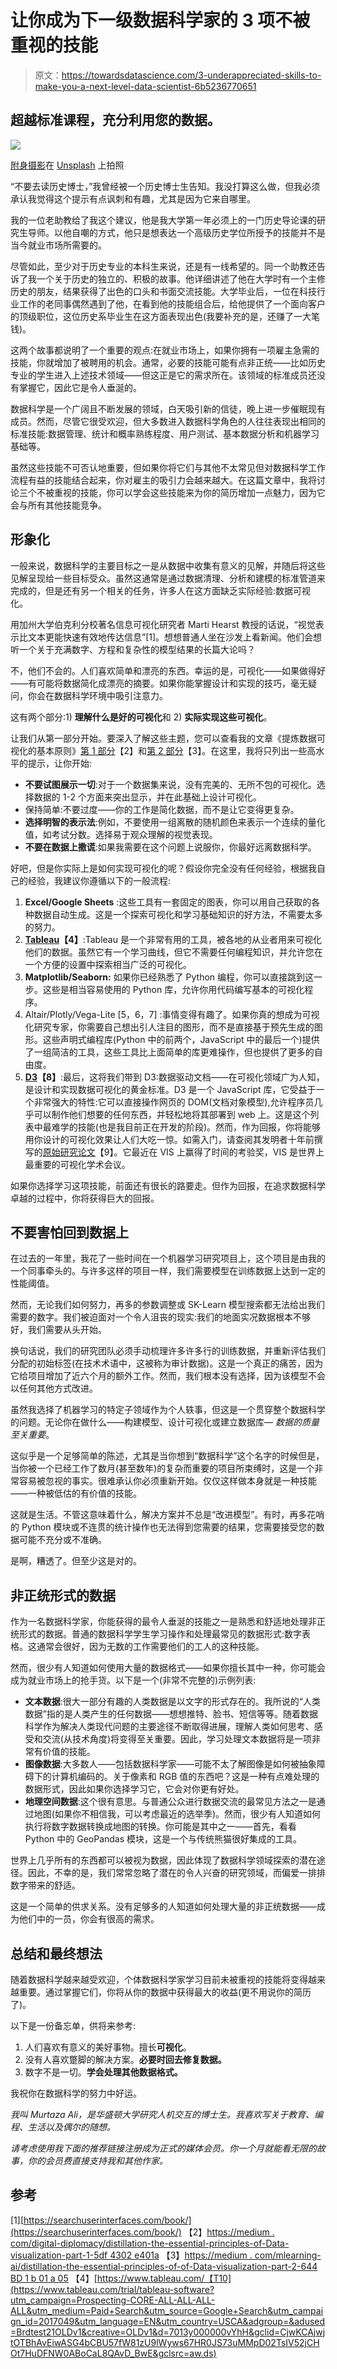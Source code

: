 # 让你成为下一级数据科学家的 3 项不被重视的技能

> 原文：<https://towardsdatascience.com/3-underappreciated-skills-to-make-you-a-next-level-data-scientist-6b5236770651>

## 超越标准课程，充分利用您的数据。

![](img/53a290bace9f0d9e178e9a972b7a1f32.png)

[附身摄影](https://unsplash.com/@possessedphotography?utm_source=medium&utm_medium=referral)在 [Unsplash](https://unsplash.com?utm_source=medium&utm_medium=referral) 上拍照

“不要去读历史博士，”我曾经被一个历史博士生告知。我没打算这么做，但我必须承认我觉得这个提示有点讽刺和有趣，尤其是因为它来自哪里。

我的一位老助教给了我这个建议，他是我大学第一年必须上的一门历史导论课的研究生导师。以他自嘲的方式，他只是想表达一个高级历史学位所授予的技能并不是当今就业市场所需要的。

尽管如此，至少对于历史专业的本科生来说，还是有一线希望的。同一个助教还告诉了我一个关于历史的独立的、积极的故事。他详细讲述了他在大学时有一个主修历史的朋友，结果获得了出色的口头和书面交流技能。大学毕业后，一位在科技行业工作的老同事偶然遇到了他，在看到他的技能组合后，给他提供了一个面向客户的顶级职位，这位历史系毕业生在这方面表现出色(我要补充的是，还赚了一大笔钱)。

这两个故事都说明了一个重要的观点:在就业市场上，如果你拥有一项雇主急需的技能，你就增加了被聘用的机会。通常，必要的技能可能有点非正统——比如历史专业的学生进入上述技术领域——但这正是它的需求所在。该领域的标准成员还没有掌握它，因此它是令人垂涎的。

数据科学是一个广阔且不断发展的领域，白天吸引新的信徒，晚上进一步催眠现有成员。然而，尽管它很受欢迎，但大多数进入数据科学角色的人往往表现出相同的标准技能:数据管理、统计和概率熟练程度、用户测试、基本数据分析和机器学习基础等。

虽然这些技能不可否认地重要，但如果你将它们与其他不太常见但对数据科学工作流程有益的技能结合起来，你对雇主的吸引力会越来越大。在这篇文章中，我将讨论三个不被重视的技能，你可以学会这些技能来为你的简历增加一点魅力，因为它会与所有其他技能竞争。

## 形象化

一般来说，数据科学的主要目标之一是从数据中收集有意义的见解，并随后将这些见解呈现给一些目标受众。虽然这通常是通过数据清理、分析和建模的标准管道来完成的，但是还有另一个相关的任务，许多人在这方面缺乏实际经验:数据可视化。

用加州大学伯克利分校著名信息可视化研究者 Marti Hearst 教授的话说，“视觉表示比文本更能快速有效地传达信息”[1]。想想普通人坐在沙发上看新闻。他们会想听一个关于充满数字、方程和复杂性的模型结果的长篇大论吗？

不，他们不会的。人们喜欢简单和漂亮的东西。幸运的是，可视化——如果做得好——有可能将数据简化成漂亮的摘要。如果你能掌握设计和实现的技巧，毫无疑问，你会在数据科学环境中吸引注意力。

这有两个部分:1) **理解什么是好的可视化**和 2) **实际实现这些可视化**。

让我们从第一部分开始。要深入了解这些主题，您可以查看我的文章《提炼数据可视化的基本原则》[第 1 部分](https://medium.com/digital-diplomacy/distilling-the-essential-principles-of-data-visualization-part-1-5df4302e401a)【2】和[第 2 部分](https://medium.com/mlearning-ai/distilling-the-essential-principles-of-data-visualization-part-2-644bd1b01a05)【3】。在这里，我将只列出一些高水平的提示，让你开始:

*   **不要试图展示一切**:对于一个数据集来说，没有完美的、无所不包的可视化。选择数据的 1-2 个方面来突出显示，并在此基础上设计可视化。
*   保持简单:不要过度——你的工作是简化数据，而不是让它变得更复杂。
*   **选择明智的表示法**:例如，不要使用一组离散的随机颜色来表示一个连续的量化值，如考试分数。选择易于观众理解的视觉表现。
*   **不要在数据上撒谎**:如果我需要在这个问题上说服你，你最好远离数据科学。

好吧，但是你实际上是如何实现可视化的呢？假设你完全没有任何经验，根据我自己的经验，我建议你遵循以下的一般流程:

1.  **Excel/Google Sheets** :这些工具有一套固定的图表，你可以用自己获取的各种数据自动生成。这是一个探索可视化和学习基础知识的好方法，不需要太多的努力。
2.  [**Tableau**](https://www.tableau.com/)**【4】**:Tableau 是一个非常有用的工具，被各地的从业者用来可视化他们的数据。虽然它有一个学习曲线，但它不需要任何编程知识，并允许您在一个方便的设置中探索相当广泛的可视化。
3.  **Matplotlib/Seaborn:** 如果你已经熟悉了 Python 编程，你可以直接跳到这一步。这些是相当容易使用的 Python 库，允许你用代码编写基本的可视化程序。
4.  Altair/Plotly/Vega-Lite [5，6，7] :事情变得有趣了。如果你真的想成为可视化研究专家，你需要自己想出引人注目的图形，而不是直接基于预先生成的图形。这些声明式编程库(Python 中的前两个，JavaScript 中的最后一个)提供了一组简洁的工具，这些工具比上面简单的库更难操作，但也提供了更多的自由度。
5.  [**D3**](https://d3js.org/)**【8】**:最后，这将我们带到 D3:数据驱动文档——在可视化领域广为人知，是设计和实现数据可视化的黄金标准。D3 是一个 JavaScript 库，它受益于一个非常强大的特性:它可以直接操作网页的 DOM(文档对象模型),允许程序员几乎可以制作他们想要的任何东西，并轻松地将其部署到 web 上。这是这个列表中最难学的技能(也是我目前正在开发的阶段)。然而，作为回报，你将能够用你设计的可视化效果让人们大吃一惊。如需入门，请查阅其发明者十年前撰写的[原始研究论文](https://www.researchgate.net/publication/51751977_D-3_Data-Driven_Documents#:~:text=Data%2DDriven%20Documents%20(D3),document%20object%20model%20(DOM).)【9】。它最近在 VIS 上赢得了时间的考验奖，VIS 是世界上最重要的可视化学术会议。

如果你选择学习这项技能，前面还有很长的路要走。但作为回报，在追求数据科学卓越的过程中，你将获得巨大的回报。

## 不要害怕回到数据上

在过去的一年里，我花了一些时间在一个机器学习研究项目上，这个项目是由我的一个同事牵头的。与许多这样的项目一样，我们需要模型在训练数据上达到一定的性能阈值。

然而，无论我们如何努力，再多的参数调整或 SK-Learn 模型搜索都无法给出我们需要的数字。我们被迫面对一个令人沮丧的现实:我们的地面实况数据根本不够好，我们需要从头开始。

换句话说，我们的研究团队必须手动梳理许多许多行的训练数据，并重新评估我们分配的初始标签(在技术术语中，这被称为审计数据)。这是一个真正的痛苦，因为它给项目增加了近六个月的额外工作。然而，我们根本没有选择，因为该模型不会以任何其他方式改进。

虽然我选择了机器学习的特定子领域作为个人轶事，但这是一个贯穿整个数据科学的问题。无论你在做什么——构建模型、设计可视化或建立数据库— *数据的质量至关重要*。

这似乎是一个足够简单的陈述，尤其是当你想到“数据科学”这个名字的时候但是，当你被一个已经工作了数月(甚至数年)的复杂而重要的项目所束缚时，这是一个非常容易被忽视的事实。很难承认你必须重新开始。仅仅这样做本身就是一种技能——一种被低估的有价值的技能。

这就是生活。不管这意味着什么，解决方案并不总是“改进模型”。有时，再多花哨的 Python 模块或不连贯的统计操作也无法得到您需要的结果，您需要接受您的数据可能不充分或不准确。

是啊，糟透了。但至少这是对的。

## 非正统形式的数据

作为一名数据科学家，你能获得的最令人垂涎的技能之一是熟悉和舒适地处理非正统形式的数据。普通的数据科学学生学习操作和处理最常见的数据形式:数字表格。这通常会很好，因为无数的工作需要他们的工人的这种技能。

然而，很少有人知道如何使用大量的数据格式——如果你擅长其中一种，你可能会成为就业市场上的抢手货。以下是一个(非常不完整的)示例列表:

*   **文本数据**:很大一部分有趣的人类数据是以文字的形式存在的。我所说的“人类数据”指的是人类产生的任何数据——想想推特、脸书、短信等等。随着数据科学作为解决人类现代问题的主要途径不断取得进展，理解人类如何思考、感受和交流(从技术角度)将变得至关重要。因此，学习处理文本数据将是一项非常有价值的技能。
*   **图像数据**:大多数人——包括数据科学家——可能不太了解图像是如何被抽象障碍下的计算机编码的。关于像素和 RGB 值的东西吧？这是一种有点难处理的数据形式，因此如果你选择学习它，它会对你更有好处。
*   **地理空间数据**:这个很有意思。与普通公众进行数据交流的最常见方法之一是通过地图(如果你不相信我，可以考虑最近的选举季)。然而，很少有人知道如何执行将数字数据转换成地图的转换。你可能是其中之一——首先，看看 Python 中的 GeoPandas 模块，这是一个与传统熊猫很好集成的工具。

世界上几乎所有的东西都可以被视为数据，因此体现了数据科学领域探索的潜在途径。因此，不幸的是，我们常常忽略了潜在的令人兴奋的研究领域，而偏爱一排排数字带来的舒适。

这是一个简单的供求关系。没有足够多的人知道如何处理大量的非正统数据——成为他们中的一员，你会有很高的需求。

## 总结和最终想法

随着数据科学越来越受欢迎，个体数据科学家学习目前未被重视的技能将变得越来越重要。通过掌握它们，你将从你的数据中获得最大的收益(更不用说你的简历了)。

以下是一份备忘单，供将来参考:

1.  人们喜欢有意义的美好事物。擅长**可视化**。
2.  没有人喜欢蹩脚的解决方案。**必要时回去修复数据。**
3.  数字不是一切。**学会处理其他数据格式。**

我祝你在数据科学的努力中好运。

*我叫 Murtaza Ali，是华盛顿大学研究人机交互的博士生。我喜欢写关于教育、编程、生活以及偶尔的随想。*

*请考虑使用我下面的推荐链接注册成为正式的媒体会员。你一个月就能看无限的故事，你的会员费直接支持我和其他作家。*

[](https://murtaza5152-ali.medium.com/?source=entity_driven_subscription-607fa603b7ce---------------------------------------)  

## 参考

[1][https://searchuserinterfaces.com/book/](https://searchuserinterfaces.com/book/)
【2】[https://medium . com/digital-diplomacy/distillation-the-essential-principles-of-Data-visualization-part-1-5df 4302 e401a](https://medium.com/digital-diplomacy/distilling-the-essential-principles-of-data-visualization-part-1-5df4302e401a)
【3】[https://medium . com/mlearning-ai/distillation-the-essential-principles-of-of-Data-visualization-part-2-644 BD 1 b 01 a 05](https://medium.com/mlearning-ai/distilling-the-essential-principles-of-data-visualization-part-2-644bd1b01a05)
【4】[https://www.tableau.com/【T10](https://www.tableau.com/trial/tableau-software?utm_campaign=Prospecting-CORE-ALL-ALL-ALL-ALL&utm_medium=Paid+Search&utm_source=Google+Search&utm_campaign_id=2017049&utm_language=EN&utm_country=USCA&adgroup=&adused=Brdtest21OLDv1&creative=OLDv1&d=7013y000000vYhH&gclid=CjwKCAjwjtOTBhAvEiwASG4bCBU57fW81zU9lWyws67HR0JS73uMMpD02TsIV52jCHOt7HuDFNW0ABoCaL8QAvD_BwE&gclsrc=aw.ds)